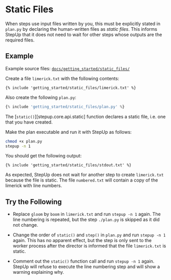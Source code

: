 # Static Files

When steps use input files written by you, this must be explicitly stated in `plan.py`
by declaring the human-written files as *static files*.
This informs StepUp that it does not need to wait for other steps whose outputs are the required files.


## Example

Example source files: [`docs/getting_started/static_files/`](https://github.com/reproducible-reporting/stepup-core/tree/main/docs/getting_started/static_files)

Create a file `limerick.txt` with the following contents:

```
{% include 'getting_started/static_files/limerick.txt' %}
```

Also create the following `plan.py`:

```python
{% include 'getting_started/static_files/plan.py' %}
```

The [`static()`][stepup.core.api.static] function declares a static file,
i.e. one that you have created.

Make the plan executable and run it with StepUp as follows:

```bash
chmod +x plan.py
stepup -n 1
```
You should get the following output:

```
{% include 'getting_started/static_files/stdout.txt' %}
```

As expected, StepUp does not wait for another step to create `limerick.txt` because the file is static.
The file `numbered.txt` will contain a copy of the limerick with line numbers.


## Try the Following

- Replace `gloom` by `boom` in `limerick.txt` and run `stepup -n 1` again.
  The line numbering is repeated, but the step `./plan.py` is skipped as it did not change.

- Change the order of `static()` and `step()` in `plan.py` and run `stepup -n 1` again.
  This has no apparent effect, but the step is only sent to the worker process after the director
  is informed that the file `limerick.txt` is static.

- Comment out the `static()` function call and run `stepup -n 1` again.
  StepUp will refuse to execute the line numbering step and will show a warning explaining why.
